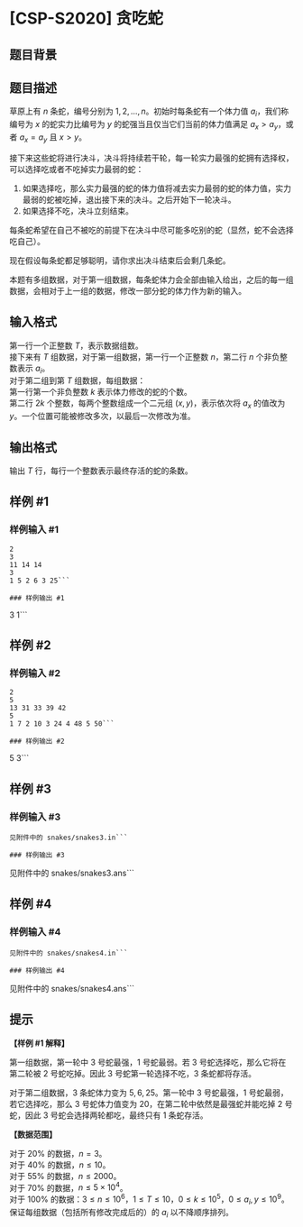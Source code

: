 # [CSP-S2020] 贪吃蛇

## 题目背景



## 题目描述

草原上有 $n$ 条蛇，编号分别为 $1, 2, \ldots , n$。初始时每条蛇有一个体力值 $a_i$，我们称编号为 $x$ 的蛇实力比编号为 $y$ 的蛇强当且仅当它们当前的体力值满足 $a_x > a_y$，或者 $a_x = a_y$ 且 $x > y$。

接下来这些蛇将进行决斗，决斗将持续若干轮，每一轮实力最强的蛇拥有选择权，可以选择吃或者不吃掉实力最弱的蛇：

1. 如果选择吃，那么实力最强的蛇的体力值将减去实力最弱的蛇的体力值，实力最弱的蛇被吃掉，退出接下来的决斗。之后开始下一轮决斗。
2. 如果选择不吃，决斗立刻结束。

每条蛇希望在自己不被吃的前提下在决斗中尽可能多吃别的蛇（显然，蛇不会选择吃自己）。

现在假设每条蛇都足够聪明，请你求出决斗结束后会剩几条蛇。

本题有多组数据，对于第一组数据，每条蛇体力会全部由输入给出，之后的每一组数据，会相对于上一组的数据，修改一部分蛇的体力作为新的输入。

## 输入格式

第一行一个正整数 $T$，表示数据组数。  
接下来有 $T$ 组数据，对于第一组数据，第一行一个正整数 $n$，第二行 $n$ 个非负整数表示 $a_i$。  
对于第二组到第 $T$ 组数据，每组数据：  
第一行第一个非负整数 $k$ 表示体力修改的蛇的个数。  
第二行 $2k$ 个整数，每两个整数组成一个二元组 $(x,y)$，表示依次将 $a_x$ 的值改为 $y$。一个位置可能被修改多次，以最后一次修改为准。

## 输出格式

输出 $T$ 行，每行一个整数表示最终存活的蛇的条数。

## 样例 #1

### 样例输入 #1
```
2
3
11 14 14
3
1 5 2 6 3 25```

### 样例输出 #1

```
3
1```

## 样例 #2

### 样例输入 #2
```
2
5
13 31 33 39 42
5
1 7 2 10 3 24 4 48 5 50```

### 样例输出 #2

```
5
3```

## 样例 #3

### 样例输入 #3
```
见附件中的 snakes/snakes3.in```

### 样例输出 #3

```
见附件中的 snakes/snakes3.ans```

## 样例 #4

### 样例输入 #4
```
见附件中的 snakes/snakes4.in```

### 样例输出 #4

```
见附件中的 snakes/snakes4.ans```

## 提示

**【样例 #1 解释】**

第一组数据，第一轮中 $3$ 号蛇最强，$1$ 号蛇最弱。若 $3$ 号蛇选择吃，那么它将在第二轮被 $2$ 号蛇吃掉。因此 $3$ 号蛇第一轮选择不吃，$3$ 条蛇都将存活。

对于第二组数据，$3$ 条蛇体力变为 $5, 6, 25$。第一轮中 $3$ 号蛇最强，$1$ 号蛇最弱，若它选择吃，那么 $3$ 号蛇体力值变为 $20$，在第二轮中依然是最强蛇并能吃掉 $2$ 号蛇，因此 $3$ 号蛇会选择两轮都吃，最终只有 $1$ 条蛇存活。

**【数据范围】**

对于 $20 \%$ 的数据，$n = 3$。  
对于 $40 \%$ 的数据，$n \le 10$。  
对于 $55 \%$ 的数据，$n \le 2000$。  
对于 $70\%$ 的数据，$n \le 5 \times {10}^4$。  
对于 $100\%$ 的数据：$3 \le n \le {10}^6$，$1 \le T \le 10$，$0 \le k \le {10}^5$，$0 \le a_i, y \le 10^9$。保证每组数据（包括所有修改完成后的）的 $a_i$ 以不降顺序排列。
